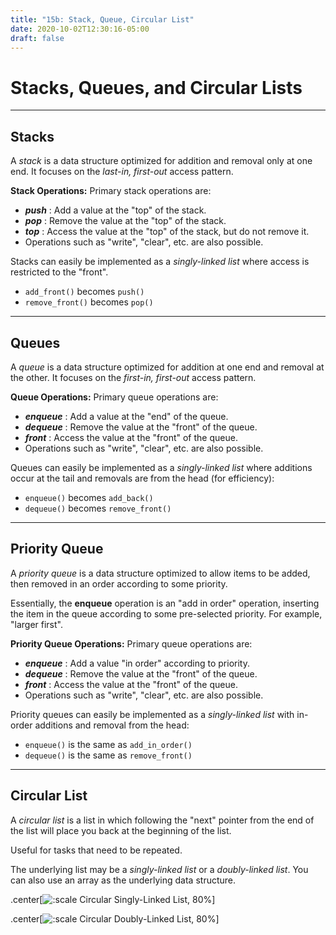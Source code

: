 ```yaml
---
title: "15b: Stack, Queue, Circular List"
date: 2020-10-02T12:30:16-05:00
draft: false
---
```


# Stacks, Queues, and Circular Lists


---

## Stacks

A _stack_ is a data structure optimized for addition and removal only at one end.  It focuses on the _last-in, first-out_ access pattern.

**Stack Operations:**  Primary stack operations are:

* _**push**_ : Add a value at the "top" of the stack.
* _**pop**_ : Remove the value at the "top" of the stack.
* _**top**_ : Access the value at the "top" of the stack, but do not remove it.
* Operations such as "write", "clear", etc. are also possible.

Stacks can easily be implemented as a _singly-linked list_ where access is restricted to the "front".

* `add_front()` becomes `push()` 
* `remove_front()` becomes `pop()`

---

## Queues

A _queue_ is a data structure optimized for addition at one end and removal at the other.  It focuses on the _first-in, first-out_ access pattern.

**Queue Operations:**  Primary queue operations are:

* _**enqueue**_ : Add a value at the "end" of the queue.
* _**dequeue**_ : Remove the value at the "front" of the queue.
* _**front**_ : Access the value at the "front" of the queue.
* Operations such as "write", "clear", etc. are also possible.

Queues can easily be implemented as a _singly-linked list_ where additions occur at the tail and removals are from the head (for efficiency):

* `enqueue()` becomes `add_back()` 
* `dequeue()` becomes `remove_front()`

---

## Priority Queue

A _priority queue_ is a data structure optimized to allow items to be added, then removed in an order according to some priority.

Essentially, the **enqueue** operation is an "add in order" operation, inserting the item in the queue according to some pre-selected priority.  For example, "larger first".

**Priority Queue Operations:**  Primary queue operations are:

* _**enqueue**_ : Add a value "in order" according to priority.
* _**dequeue**_ : Remove the value at the "front" of the queue.
* _**front**_ : Access the value at the "front" of the queue.
* Operations such as "write", "clear", etc. are also possible.

Priority queues can easily be implemented as a _singly-linked list_ with in-order additions and removal from the head:

* `enqueue()` is the same as `add_in_order()` 
* `dequeue()` is the same as `remove_front()`

---

## Circular List

A _circular list_ is a list in which following the "next" pointer from the end of the list will place you back at the beginning of the list.

Useful for tasks that need to be repeated.

The underlying list may be a _singly-linked list_ or a _doubly-linked list_.  You can also use an array as the underlying data structure.

.center[![:scale Circular Singly-Linked List, 80%](../images/LinkedList/CircularSinglyLinkedList.svg)]

.center[![:scale Circular Doubly-Linked List, 80%](../images/LinkedList/CircularDoublyLinkedList.svg)]

